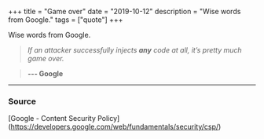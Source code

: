 +++
title = "Game over"
date = "2019-10-12"
description = "Wise words from Google."
tags = ["quote"]
+++

Wise words from Google.

> *If an attacker successfully injects* ***any*** *code at all, it’s
> pretty much game over.*

> **--- Google**

---

### Source

[Google - Content Security Policy]
(https://developers.google.com/web/fundamentals/security/csp/)
